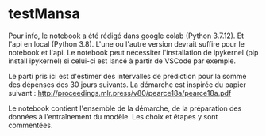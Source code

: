 # **testMansa**


Pour info, le notebook a été rédigé dans google colab (Python 3.7.12). Et l'api en local (Python 3.8).
L'une ou l'autre version devrait suffire pour le notebook et l'api. Le notebook peut nécessiter l'installation 
de ipykernel (pip install ipykernel) si celui-ci est lancé à partir de VSCode par exemple. 

Le parti pris ici est d'estimer des intervalles de prédiction pour la somme des dépenses des 30 jours suivants. 
La démarche est inspirée du papier suivant : http://proceedings.mlr.press/v80/pearce18a/pearce18a.pdf

Le notebook contient l'ensemble de la démarche, de la préparation des données à l'entraînement du modèle. 
Les choix et étapes y sont commentées. 

